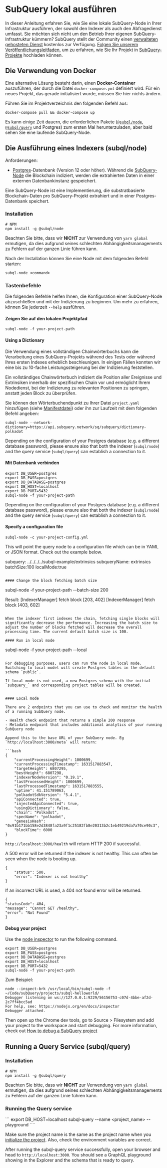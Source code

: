 # SubQuery lokal ausführen

In dieser Anleitung erfahren Sie, wie Sie eine lokale SubQuery-Node in Ihrer Infrastruktur ausführen, der sowohl den Indexer als auch den Abfragedienst umfasst. Sie möchten sich nicht um den Betrieb Ihrer eigenen SubQuery-Infrastruktur kümmern? SubQuery stellt der Community einen [verwalteten gehosteten Dienst](https://explorer.subquery.network) kostenlos zur Verfügung. [Folgen Sie unserem Veröffentlichungsleitfaden](../publish/publish.md), um zu erfahren, wie Sie Ihr Projekt in [SubQuery-Projekte](https://project.subquery.network) hochladen können.

## Die Verwendung von Docker

Eine alternative Lösung besteht darin, einen <strong>Docker-Container</strong> auszuführen, der durch die Datei `docker-compose.yml` definiert wird. Für ein neues Projekt, das gerade initialisiert wurde, müssen Sie hier nichts ändern.

Führen Sie im Projektverzeichnis den folgenden Befehl aus:

```shell
docker-compose pull && docker-compose up
```

Es kann einige Zeit dauern, die erforderlichen Pakete ([`@subql/node`](https://www.npmjs.com/package/@subql/node), [`@subql/query`](https://www.npmjs.com/package/@subql/query) und Postgres) zum ersten Mal herunterzuladen, aber bald sehen Sie eine laufende SubQuery-Node.

## Die Ausführung eines Indexers (subql/node)

Anforderungen:

- [Postgres](https://www.postgresql.org/)-Datenbank (Version 12 oder höher). Während die [SubQuery-Node](#start-a-local-subquery-node) die Blockchain indiziert, werden die extrahierten Daten in einer externen Datenbankinstanz gespeichert.

Eine SubQuery-Node ist eine Implementierung, die substratbasierte Blockchain-Daten pro SubQuery-Projekt extrahiert und in einer Postgres-Datenbank speichert.

### Installation

```shell
# NPM
npm install -g @subql/node
```

Beachten Sie bitte, dass wir **NICHT** zur Verwendung von `yarn global` ermutigen, da dies aufgrund seines schlechten Abhängigkeitsmanagements zu Fehlern auf der ganzen Linie führen kann.

Nach der Installation können Sie eine Node mit dem folgenden Befehl starten:

```shell
subql-node <command>
```

### Tastenbefehle

Die folgenden Befehle helfen Ihnen, die Konfiguration einer SubQuery-Node abzuschließen und mit der Indizierung zu beginnen. Um mehr zu erfahren, können Sie jederzeit `--help` ausführen.

#### Zeigen Sie auf den lokalen Projektpfad

```
subql-node -f your-project-path
```

#### Using a Dictionary

Die Verwendung eines vollständigen Chainwörterbuchs kann die Verarbeitung eines SubQuery-Projekts während des Tests oder während Ihres ersten Indexes erheblich beschleunigen. In einigen Fällen konnten wir eine bis zu 10-fache Leistungssteigerung bei der Indizierung feststellen.

Ein vollständiges Chainwörterbuch indiziert die Position aller Ereignisse und Extrinsiken innerhalb der spezifischen Chain vor und ermöglicht Ihrem Nodedienst, bei der Indizierung zu relevanten Positionen zu springen, anstatt jeden Block zu überprüfen.

Sie können den Wörterbuchendpunkt zu Ihrer Datei `project.yaml` hinzufügen (siehe [Manifestdatei](../create/manifest.md)) oder ihn zur Laufzeit mit dem folgenden Befehl angeben:

```
subql-node --network-dictionary=https://api.subquery.network/sq/subquery/dictionary-polkadot
```

Depending on the configuration of your Postgres database (e.g. a different database password), please ensure also that both the indexer (`subql/node`) and the query service (`subql/query`) can establish a connection to it.

#### Mit Datenbank verbinden

```
export DB_USER=postgres
export DB_PASS=postgres
export DB_DATABASE=postgres
export DB_HOST=localhost
export DB_PORT=5432
subql-node -f your-project-path 
````

Depending on the configuration of your Postgres database (e.g. a different database password), please ensure also that both the indexer (`subql/node`) and the query service (`subql/query`) can establish a connection to it.

#### Specify a configuration file

```
subql-node -c your-project-config.yml
```

This will point the query node to a configuration file which can be in YAML or JSON format. Check out the example below.

subquery: ../../../../subql-example/extrinsics
subqueryName: extrinsics
batchSize:100
localMode:true
```

#### Change the block fetching batch size

```
subql-node -f your-project-path --batch-size 200

Result:
[IndexerManager] fetch block [203, 402]
[IndexerManager] fetch block [403, 602]
```

When the indexer first indexes the chain, fetching single blocks will significantly decrease the performance. Increasing the batch size to adjust the number of blocks fetched will decrease the overall processing time. The current default batch size is 100.

#### Run in local mode

```
subql-node -f your-project-path --local
```

For debugging purposes, users can run the node in local mode. Switching to local model will create Postgres tables in the default schema `public`.

If local mode is not used, a new Postgres schema with the initial `subquery_` and corresponding project tables will be created.


#### Local mode

There are 2 endpoints that you can use to check and monitor the health of a running SubQuery node.

- Health check endpoint that returns a simple 200 response
- Metadata endpoint that includes additional analytics of your running SubQuery node

Append this to the base URL of your SubQuery node. Eg `http://localhost:3000/meta` will return:

```bash
{
    "currentProcessingHeight": 1000699,
    "currentProcessingTimestamp": 1631517883547,
    "targetHeight": 6807295,
    "bestHeight": 6807298,
    "indexerNodeVersion": "0.19.1",
    "lastProcessedHeight": 1000699,
    "lastProcessedTimestamp": 1631517883555,
    "uptime": 41.151789063,
    "polkadotSdkVersion": "5.4.1",
    "apiConnected": true,
    "injectedApiConnected": true,
    "usingDictionary": false,
    "chain": "Polkadot",
    "specName": "polkadot",
    "genesisHash": "0x91b171bb158e2d3848fa23a9f1c25182fb8e20313b2c1eb49219da7a70ce90c3",
    "blockTime": 6000
}
```

`http://localhost:3000/health` will return HTTP 200 if successful.

A 500 error will be returned if the indexer is not healthy. This can often be seen when the node is booting up.

```shell
{
    "status": 500,
    "error": "Indexer is not healthy"
}
```

If an incorrect URL is used, a 404 not found error will be returned.

```shell
{
"statusCode": 404,
"message": "Cannot GET /healthy",
"error": "Not Found"
}
```

#### Debug your project

Use the [node inspector](https://nodejs.org/en/docs/guides/debugging-getting-started/) to run the following command.

```shell
export DB_USER=postgres
export DB_PASS=postgres
export DB_DATABASE=postgres
export DB_HOST=localhost
export DB_PORT=5432
subql-node -f your-project-path
```

Zum Beispiel:
```shell
node --inspect-brk /usr/local/bin/subql-node -f ~/Code/subQuery/projects/subql-helloworld/
Debugger listening on ws://127.0.0.1:9229/56156753-c07d-4bbe-af2d-2c7ff4bcc5ad
For help, see: https://nodejs.org/en/docs/inspector
Debugger attached.
```
Then open up the Chrome dev tools, go to Source > Filesystem and add your project to the workspace and start debugging. For more information, check out [How to debug a SubQuery project](https://doc.subquery.network/tutorials_examples/debug-projects/)
## Running a Query Service (subql/query)

### Installation

```shell
# NPM
npm install -g @subql/query
```

Beachten Sie bitte, dass wir **NICHT** zur Verwendung von `yarn global` ermutigen, da dies aufgrund seines schlechten Abhängigkeitsmanagements zu Fehlern auf der ganzen Linie führen kann.

### Running the Query service
``` export DB_HOST=localhost subql-query --name <project_name> --playground ````

Make sure the project name is the same as the project name when you [initialize the project](../quickstart/quickstart.md#initialise-the-starter-subquery-project). Also, check the environment variables are correct.

After running the subql-query service successfully, open your browser and head to `http://localhost:3000`. You should see a GraphQL playground showing in the Explorer and the schema that is ready to query.
